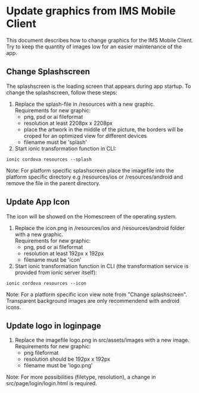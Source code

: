 # Update graphics from IMS Mobile Client
This document describes how to change graphics for the IMS Mobile Client. Try to keep the quantity of images low for an easier maintenance of the app. 

## Change Splashscreen
The splashscreen is the loading screen that appears during app startup. To change the splashscreen, follow these steps:
1. Replace the splash-file in /resources with a new graphic.  
  Requirements for new graphic:
   - png, psd or ai fileformat
   - resolution at least 2208px x 2208px
   - place the artwork in the middle of the picture, the borders will be croped for an optimized view for different devices
   - filename must be 'splash'
2. Start ionic transformation function in CLI:

```shell
ionic cordova resources --splash
```

Note: For platform specific splashscreen place the imagefile into the platform specific directory e.g /resources/ios or /resources/android and remove the file in the parent directory.

## Update App Icon
The icon will be showed on the Homescreen of the operating system.
1. Replace the icon.png in /resources/ios and /resources/android folder with a new graphic.  
  Requirements for new graphic:
   - png, psd or ai fileformat
   - resolution at least 192px x 192px
   - filename must be 'icon'
2. Start ionic transformation function in CLI (the transformation service is provided from ionic server itself):

```shell
ionic cordova resources --icon
```
Note: For a platform specific icon view note from "Change splashscreen". Transparent background images are only recommendend with android icons.

## Update logo in loginpage
1. Replace the imagefile logo.png in src/assets/images with a new image.  
Requirements for new graphic:
   - png fileformat
   - resolution should be 192px x 192px
   - filename must be 'logo.png'

Note: For more possibilities (filetype, resolution), a change in  src/page/login/login.html is required.
